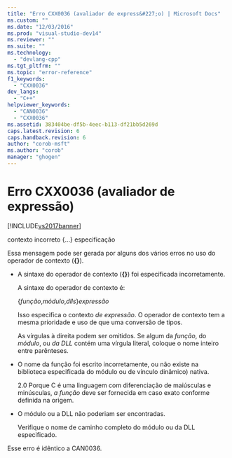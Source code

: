```yaml
---
title: "Erro CXX0036 (avaliador de express&#227;o) | Microsoft Docs"
ms.custom: ""
ms.date: "12/03/2016"
ms.prod: "visual-studio-dev14"
ms.reviewer: ""
ms.suite: ""
ms.technology: 
  - "devlang-cpp"
ms.tgt_pltfrm: ""
ms.topic: "error-reference"
f1_keywords: 
  - "CXX0036"
dev_langs: 
  - "C++"
helpviewer_keywords: 
  - "CAN0036"
  - "CXX0036"
ms.assetid: 383404be-df5b-4eec-b113-df21bb5d269d
caps.latest.revision: 6
caps.handback.revision: 6
author: "corob-msft"
ms.author: "corob"
manager: "ghogen"
---
```

# Erro CXX0036 (avaliador de express&#227;o)
[!INCLUDE[vs2017banner](../../assembler/inline/includes/vs2017banner.md)]

contexto incorreto {…} especificação  
  
 Essa mensagem pode ser gerada por alguns dos vários erros no uso do operador de contexto \(**{}**\).  
  
-   A sintaxe do operador de contexto \(**{}**\) foi especificada incorretamente.  
  
     A sintaxe do operador de contexto é:  
  
     {*função*,*módulo*,*dlls*}*expressão*  
  
     Isso especifica o contexto *de expressão*.  O operador de contexto tem a mesma prioridade e uso de que uma conversão de tipos.  
  
     As vírgulas à direita podem ser omitidos.  Se algum da *função*, do *módulo*, ou *da DLL* contém uma vírgula literal, coloque o nome inteiro entre parênteses.  
  
-   O nome da função foi escrito incorretamente, ou não existe na biblioteca especificada do módulo ou de vínculo dinâmico\) nativa.  
  
     2.0 Porque C é uma linguagem com diferenciação de maiúsculas e minúsculas, *a função* deve ser fornecida em caso exato conforme definida na origem.  
  
-   O módulo ou a DLL não poderiam ser encontradas.  
  
     Verifique o nome de caminho completo do módulo ou da DLL especificado.  
  
 Esse erro é idêntico a CAN0036.